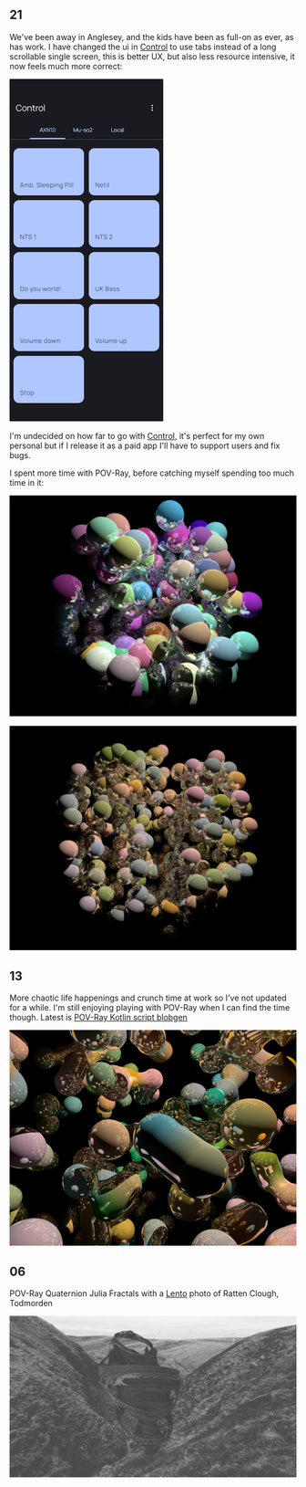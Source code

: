 ## 21

We've been away in Anglesey, and the kids have been as full-on as ever, as has work. I have changed the ui in [Control](../computers/software/Control.md) to use tabs instead of a long scrollable single screen, this is better UX, but also less resource intensive, it now feels much more correct:

![Screenshot_20240221-165041_ASUS_Launcher](images/Screenshot_20240221-165041_ASUS_Launcher.png)

I'm undecided on how far to go with [Control](../computers/software/Control.md), it's perfect for my own personal but if I release it as a paid app I'll have to support users and fix bugs.

I spent more time with POV-Ray, before catching myself spending too much time in it:

![Screenshot 2024-02-21 at 16.54.05](images/Screenshot%202024-02-21%20at%2016.54.05.png)

![Screenshot 2024-02-21 at 18.50.33](images/Screenshot%202024-02-21%20at%2018.50.33.png)

## 13

More chaotic life happenings and crunch time at work so I've not updated for a while. I'm still enjoying playing with POV-Ray when I can find the time though. Latest is [POV-Ray Kotlin script blobgen](../computers/graphics/povray/POV-Ray%20Kotlin%20script%20blobgen.md)

![povray_kotlinscript](images/povray_kotlinscript.png)

## 06

POV-Ray Quaternion Julia Fractals with a [Lento](../computers/software/Lento.md) photo of Ratten Clough, Todmorden

![Screenshot 2024-02-06 at 11.08.16](images/Screenshot%202024-02-06%20at%2011.08.16.png)

